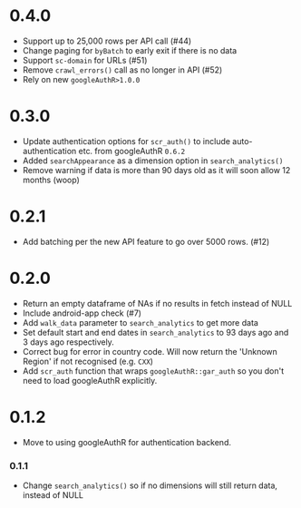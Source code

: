 # 0.4.0

* Support up to 25,000 rows per API call (#44)
* Change paging for `byBatch` to early exit if there is no data
* Support `sc-domain` for URLs (#51)
* Remove `crawl_errors()` call as no longer in API (#52)
* Rely on new `googleAuthR>1.0.0`

# 0.3.0

* Update authentication options for `scr_auth()` to include auto-authentication etc. from googleAuthR `0.6.2`
* Added `searchAppearance` as a dimension option in `search_analytics()`
* Remove warning if data is more than 90 days old as it will soon allow 12 months (woop)

# 0.2.1

* Add batching per the new API feature to go over 5000 rows. (#12)

# 0.2.0

* Return an empty dataframe of NAs if no results in fetch instead of NULL
* Include android-app check (#7)
* Add `walk_data` parameter to `search_analytics` to get more data
* Set default start and end dates in `search_analytics` to 93 days ago and 3 days ago respectively.
* Correct bug for error in country code.  Will now return the 'Unknown Region' if not recognised (e.g. `CXX`)
* Add `scr_auth` function that wraps `googleAuthR::gar_auth` so you don't need to load googleAuthR explicitly.

# 0.1.2

* Move to using googleAuthR for authentication backend.

### 0.1.1
* Change `search_analytics()` so if no dimensions will still return data, instead of NULL
